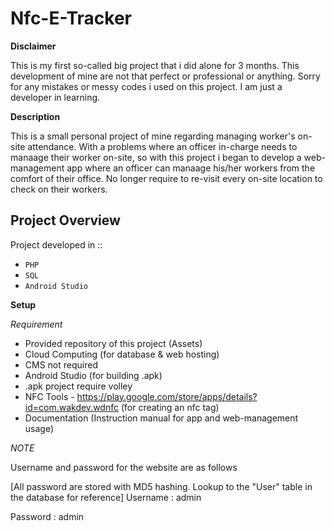 # Nfc-E-Tracker

__Disclaimer__

This is my first so-called big project that i did alone for 3 months. This development of mine are not that perfect or professional or anything. Sorry for any mistakes or messy codes i used on this project. I am just a developer in learning.

__Description__

This is a small personal project of mine regarding managing worker's on-site attendance. With a problems where an officer in-charge needs to manaage their worker on-site, so with this project i began to develop a web-management app where an officer can manaage his/her workers from the comfort of their office. No longer require to re-visit every on-site location to check on their workers.

## __Project Overview__

Project developed in ::

* `PHP` 
* `SQL`
* `Android Studio`

__Setup__

_Requirement_

* Provided repository of this project (Assets)
* Cloud Computing (for database & web hosting)
 * CMS not required
* Android Studio (for building .apk)
 * .apk project require volley
* NFC Tools - https://play.google.com/store/apps/details?id=com.wakdev.wdnfc (for creating an nfc tag)
* Documentation (Instruction manual for app and web-management usage)

_NOTE_

Username and password for the website are as follows

[All password are stored with MD5 hashing. Lookup to the "User" table in the database for reference]
Username : admin

Password : admin
